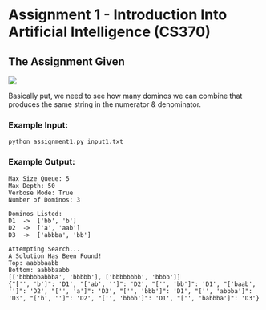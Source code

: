 # Assignment 1 - Introduction Into Artificial Intelligence (CS370)

## The Assignment Given
![](https://i.imgur.com/TPDpxYB.png)

Basically put, we need to see how many dominos we can combine that produces the same string in the numerator & denominator. 

### Example Input:
```
python assignment1.py input1.txt
```


### Example Output:

```
Max Size Queue: 5
Max Depth: 50
Verbose Mode: True
Number of Dominos: 3

Dominos Listed:
D1  ->  ['bb', 'b']
D2  ->  ['a', 'aab']
D3  ->  ['abbba', 'bb']

Attempting Search...
A Solution Has Been Found!
Top: aabbbaabb
Bottom: aabbbaabb
[['bbbbbbabbba', 'bbbbb'], ['bbbbbbbb', 'bbbb']]
{"['', 'b']": 'D1', "['ab', '']": 'D2', "['', 'bb']": 'D1', "['baab', '']": 'D2', "['', 'a']": 'D3', "['', 'bbb']": 'D1', "['', 'abbba']": 'D3', "['b', '']": 'D2', "['', 'bbbb']": 'D1', "['', 'babbba']": 'D3'}
```